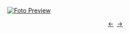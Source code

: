 [![Foto Preview](preview/n838.avif)](https://20essentials.github.io/project-000-838)

<div align="center" style="display: flex; justify-content: center;">
  <a  href="https://github.com/20essentials/project-000-837" target="_blank">&#8592;</a>
  &nbsp;&nbsp;
  <a  href="https://github.com/20essentials/project-000-839" target="_blank">&#8594;</a>
</div>

